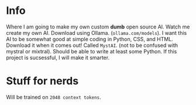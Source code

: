 # Info
Where I am going to make my own custom **dumb** open source AI. Watch me create my own AI. Download using Ollama. (`ollama.com/models`). I want this AI to be somewhat good at simple coding in Python, CSS, and HTML. Download it when it comes out! Called `MystAI`. (not to be confused with mystral or mixtral). Should be able to write at least some Python. If this project is sucsessful, I will make it smarter.

# Stuff for nerds
Will be trained on `2048 context tokens`.
